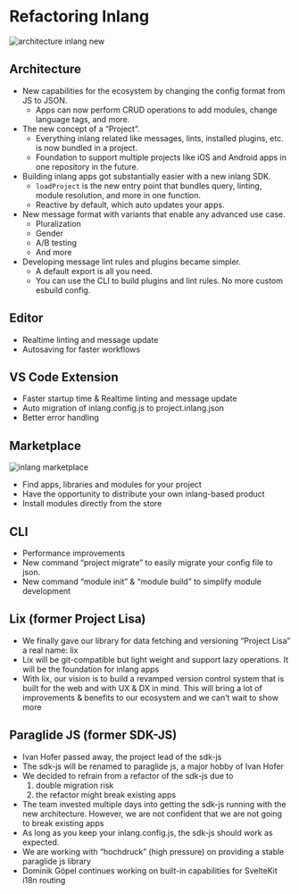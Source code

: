# Refactoring Inlang

![architecture inlang new](https://cdn.jsdelivr.net/gh/inlang/monorepo/inlang/documentation/sdk/assets/architecture.jpg)

## Architecture

- New capabilities for the ecosystem by changing the config format from JS to JSON. 
    - Apps can now perform CRUD operations to add modules, change language tags, and more. 
- The new concept of a “Project”. 
    - Everything inlang related like messages, lints, installed plugins, etc. is now bundled in a project. 
    - Foundation to support multiple projects like iOS and Android apps in one repository in the future. 
- Building inlang apps got substantially easier with a new inlang SDK. 
    - `loadProject` is the new entry point that bundles query, linting, module resolution, and more in one function.
    - Reactive by default, which auto updates your apps. 
- New message format with variants that enable any advanced use case. 
    - Pluralization 
    - Gender
    - A/B testing
    - And more
- Developing message lint rules and plugins became simpler.
    - A default export is all you need.  
    - You can use the CLI to build plugins and lint rules. No more custom esbuild config. 

## Editor

- Realtime linting and message update
- Autosaving for faster workflows

## VS Code Extension

- Faster startup time & Realtime linting and message update
- Auto migration of inlang.config.js to project.inlang.json
- Better error handling

## Marketplace

![inlang marketplace](https://cdn.jsdelivr.net/gh/inlang/monorepo/inlang/documentation/sdk/assets/marketplace.jpg)

- Find apps, libraries and modules for your project
- Have the opportunity to distribute your own inlang-based product
- Install modules directly from the store

## CLI

- Performance improvements
- New command “project migrate” to easily migrate your config file to json.
- New command “module init” & “module build” to simplify module development

## Lix (former Project Lisa)

- We finally gave our library for data fetching and versioning “Project Lisa” a real name: lix
- Lix will be git-compatible but light weight and support lazy operations. It will be the foundation for inlang apps
- With lix, our vision is to build a revamped version control system that is built for the web and with UX & DX in mind. This will bring a lot of improvements & benefits to our ecosystem and we can’t wait to show more

## Paraglide JS (former SDK-JS)

- Ivan Hofer passed away, the project lead of the sdk-js
- The sdk-js will be renamed to paraglide js, a major hobby of Ivan Hofer
- We decided to refrain from a refactor of the sdk-js due to
    1. double migration risk 
    2. the refactor might break existing apps 
- The team invested multiple days into getting the sdk-js running with the new architecture. However, we are not confident that we are not going to break existing apps
- As long as you keep your inlang.config.js, the sdk-js should work as expected. 
- We are working with “hochdruck” (high pressure) on providing a stable paraglide js library
- Dominik Göpel continues working on built-in capabilities for SvelteKit i18n routing 